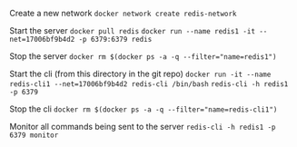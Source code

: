 Create a new network 
`docker network create redis-network`

Start the server
`docker pull redis`
`docker run --name redis1 -it --net=17006bf9b4d2 -p 6379:6379 redis`

Stop the server
`docker rm $(docker ps -a -q --filter="name=redis1")`

Start the cli (from this directory in the git repo)
`docker run -it --name redis-cli1 --net=17006bf9b4d2 redis-cli /bin/bash`
`redis-cli -h redis1 -p 6379`

Stop the cli
`docker rm $(docker ps -a -q --filter="name=redis-cli1")`

Monitor all commands being sent to the server
`redis-cli -h redis1 -p 6379 monitor`